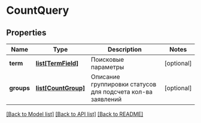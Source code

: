 # CountQuery

## Properties
Name | Type | Description | Notes
------------ | ------------- | ------------- | -------------
**term** | [**list[TermField]**](TermField.md) | Поисковые параметры | [optional] 
**groups** | [**list[CountGroup]**](CountGroup.md) | Описание группировки статусов для подсчета кол-ва заявлений | [optional] 

[[Back to Model list]](../README.md#documentation-for-models) [[Back to API list]](../README.md#documentation-for-api-endpoints) [[Back to README]](../README.md)

